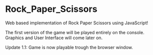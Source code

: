 # Rock_Paper_Scissors
Web based implementation of Rock Paper Scissors using JavaScript!

The first version of the game will be played entirely on the console.
Graphics and User Interface will come later on.

Update 1.1:
Game is now playable trough the browser window.
